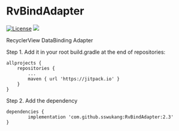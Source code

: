 # RvBindAdapter
[![License](https://img.shields.io/badge/license-Apache%202-green.svg)](https://www.apache.org/licenses/LICENSE-2.0)
[![](https://jitpack.io/v/sswukang/RvBindAdapter.svg)](https://jitpack.io/#sswukang/RvBindAdapter)

RecyclerView DataBinding Adapter

Step 1. Add it in your root build.gradle at the end of repositories:

	allprojects {
		repositories {
			...
			maven { url 'https://jitpack.io' }
		}
	}
Step 2. Add the dependency

	dependencies {
	        implementation 'com.github.sswukang:RvBindAdapter:2.3'
	}
